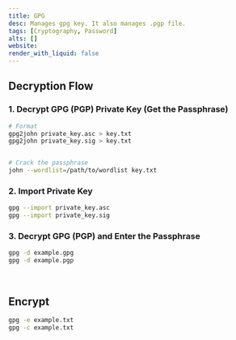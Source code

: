 ```yaml
---
title: GPG
desc: Manages gpg key. It also manages .pgp file.
tags: [Cryptography, Password]
alts: []
website:
render_with_liquid: false
---
```


## Decryption Flow

### 1. Decrypt GPG (PGP) Private Key (Get the Passphrase)

```sh
# Format
gpg2john private_key.asc > key.txt
gpg2john private_key.sig > key.txt


# Crack the passphrase
john --wordlist=/path/to/wordlist key.txt
```

### 2. Import Private Key

```sh
gpg --import private_key.asc
gpg --import private_key.sig
```

### 3. Decrypt GPG (PGP) and Enter the Passphrase

```sh
gpg -d example.gpg
gpg -d example.pgp
```

<br />

## Encrypt

```sh
gpg -e example.txt
gpg -c example.txt
```